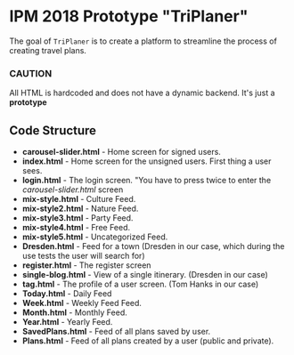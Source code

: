 # IPM 2018 Prototype "TriPlaner"

The goal of `TriPlaner` is to create a platform to streamline the process of creating travel plans.
### CAUTION
All HTML is hardcoded and does not have a dynamic backend. It's just a __prototype__
## Code Structure

* __carousel-slider.html__  - Home screen for signed users.
* __index.html__ - Home screen for the unsigned users. First thing a user sees.
* __login.html__ - The login screen. "You have to press twice to enter the _carousel-slider.html_ screen
* __mix-style.html__ - Culture Feed.
* __mix-style2.html__ - Nature Feed.
* __mix-style3.html__ - Party Feed.
* __mix-style4.html__ - Free Feed.
* __mix-style5.html__ - Uncategorized Feed.
* __Dresden.html__ - Feed for a town (Dresden in our case, which during the use tests the user will search for)
* __register.html__ - The register screen
* __single-blog.html__ - View of a single itinerary. (Dresden in our case)
* __tag.html__ - The profile of a user screen. (Tom Hanks in our case)
* __Today.html__ - Daily Feed
* __Week.html__ - Weekly Feed Feed.
* __Month.html__ - Monthly Feed.
* __Year.html__ - Yearly Feed.
* __SavedPlans.html__ - Feed of all plans saved by user.
* __Plans.html__ - Feed of all plans created by a user (public and private).




